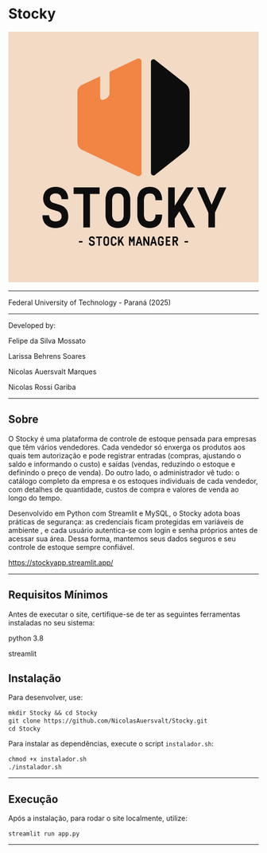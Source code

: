 # Stocky

![Stocky](assets/images/logo_texto.png)

---

Federal University of Technology - Paraná (2025)

---


Developed by:

Felipe da Silva Mossato

Larissa Behrens Soares

Nícolas Auersvalt Marques

Nicolas Rossi Gariba

---

## Sobre

O Stocky é uma plataforma de controle de estoque pensada para empresas que têm vários vendedores. Cada vendedor só enxerga os produtos aos quais tem autorização e pode registrar entradas (compras, ajustando o saldo e informando o custo) e saídas (vendas, reduzindo o estoque e definindo o preço de venda). Do outro lado, o administrador vê tudo: o catálogo completo da empresa e os estoques individuais de cada vendedor, com detalhes de quantidade, custos de compra e valores de venda ao longo do tempo.

Desenvolvido em Python com Streamlit e MySQL, o Stocky adota boas práticas de segurança: as credenciais ficam protegidas em variáveis de ambiente , e cada usuário autentica-se com login e senha próprios antes de acessar sua área. Dessa forma, mantemos seus dados seguros e seu controle de estoque sempre confiável.

https://stockyapp.streamlit.app/

---

## Requisitos Mínimos

Antes de executar o site, certifique-se de ter as seguintes ferramentas instaladas no seu sistema:

python 3.8

streamlit

## Instalação

Para desenvolver, use:

    mkdir Stocky && cd Stocky
    git clone https://github.com/NicolasAuersvalt/Stocky.git
    cd Stocky

Para instalar as dependências, execute o script `instalador.sh`:

    chmod +x instalador.sh
    ./instalador.sh

---

## Execução

Após a instalação, para rodar o site localmente, utilize:

    streamlit run app.py
    
---

